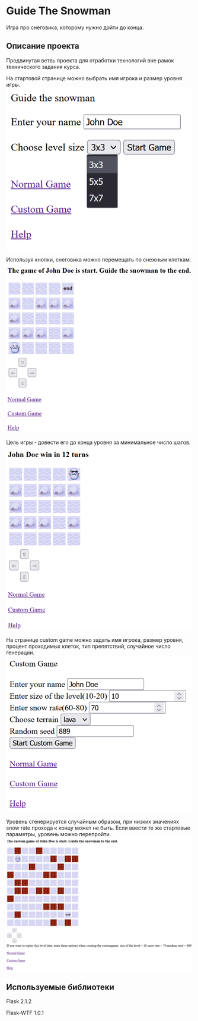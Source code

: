 <h1>Guide The Snowman</h1>

Игра про снеговика, которому нужно дойти до конца.

<h2>Описание проекта</h2>

Продвинутая ветвь проекта для отработки технологий вне рамок технического задания курса.

На стартовой странице можно выбрать имя игрока и размер уровня игры.
![пример1](https://github.com/BoardGamer44/guide_the_snowman/blob/main/screenshots/Screenshot1.png)

Используя кнопки, снеговика можно перемещать по снежным клеткам.
![пример2](https://github.com/BoardGamer44/guide_the_snowman/blob/main/screenshots/Screenshot2.png)

Цель игры - довести его до конца уровня за минимальное число шагов.
![пример3](https://github.com/BoardGamer44/guide_the_snowman/blob/main/screenshots/Screenshot3.png)

На странице custom game можно задать имя игрока, размер уровня, процент проходимых клеток, тип препятствий, случайное число генерации.
![пример4](https://github.com/BoardGamer44/guide_the_snowman/blob/main/screenshots/Screenshot4.png)

Уровень сгенерируется случайным образом, при низких значениях snow rate прохода к концу может не быть.
Если ввести те же стартовые параметры, уровень можно перепройти.
![пример5](https://github.com/BoardGamer44/guide_the_snowman/blob/main/screenshots/Screenshot5.png)


<h2>Используемые библиотеки</h2>

Flask              2.1.2

Flask-WTF          1.0.1
